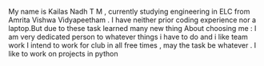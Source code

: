 My name is Kailas Nadh T M , currently studying engineering in ELC from Amrita Vishwa Vidyapeetham . I have neither prior coding experience nor a laptop.But due to these task learned many new thing 
About choosing me : I am very dedicated person to whatever things i have to do and i like team work
I intend to work for club in all free times , may the task be whatever .
I like to work on projects in python
